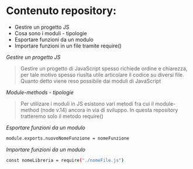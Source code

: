 # Contenuto repository:
- Gestire un progetto JS
- Cosa sono i moduli - tipologie
- Esportare funzioni da un modulo
- Importare funzioni in un file tramite require()

*Gestire un progetto JS*
> Gestire un progetto di JavaScript spesso richiede ordine e chiarezza, per tale motivo spesso riuslta utile articolare il codice su diversi file. Quanto detto viene reso possibile dai moduli di JavaScript

*Module-methods - tipologie*
> Per utilizare i moduli in JS esistono vari metodi fra cui il module-method (node v.14) ancora in via di sviluppo. In questa repository tratteremo solo il metodo require()

*Esportare funzioni da un modulo*
```sh
module.exports.nuovoNomeFunzione = nomeFunzione
```

*Importare funzioni da un modulo*
```sh
const nomeLibreria = require("./nomeFile.js")
```